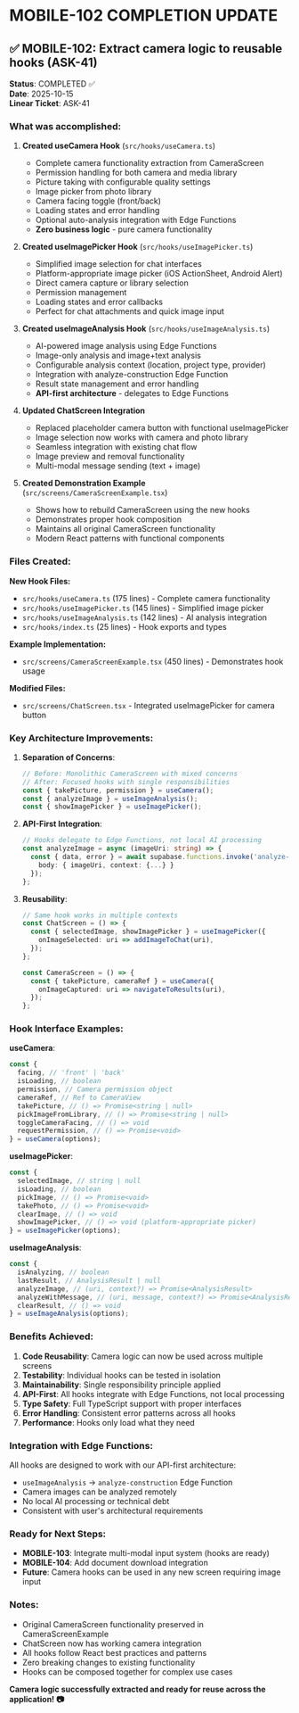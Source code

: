 # MOBILE-102 COMPLETION UPDATE

## ✅ MOBILE-102: Extract camera logic to reusable hooks (ASK-41)

**Status**: COMPLETED ✅  
**Date**: 2025-10-15  
**Linear Ticket**: ASK-41

### What was accomplished:

1. **Created useCamera Hook** (`src/hooks/useCamera.ts`)
   - Complete camera functionality extraction from CameraScreen
   - Permission handling for both camera and media library
   - Picture taking with configurable quality settings
   - Image picker from photo library
   - Camera facing toggle (front/back)
   - Loading states and error handling
   - Optional auto-analysis integration with Edge Functions
   - **Zero business logic** - pure camera functionality

2. **Created useImagePicker Hook** (`src/hooks/useImagePicker.ts`)
   - Simplified image selection for chat interfaces
   - Platform-appropriate image picker (iOS ActionSheet, Android Alert)
   - Direct camera capture or library selection
   - Permission management
   - Loading states and error callbacks
   - Perfect for chat attachments and quick image input

3. **Created useImageAnalysis Hook** (`src/hooks/useImageAnalysis.ts`)
   - AI-powered image analysis using Edge Functions
   - Image-only analysis and image+text analysis
   - Configurable analysis context (location, project type, provider)
   - Integration with analyze-construction Edge Function
   - Result state management and error handling
   - **API-first architecture** - delegates to Edge Functions

4. **Updated ChatScreen Integration**
   - Replaced placeholder camera button with functional useImagePicker
   - Image selection now works with camera and photo library
   - Seamless integration with existing chat flow
   - Image preview and removal functionality
   - Multi-modal message sending (text + image)

5. **Created Demonstration Example** (`src/screens/CameraScreenExample.tsx`)
   - Shows how to rebuild CameraScreen using the new hooks
   - Demonstrates proper hook composition
   - Maintains all original CameraScreen functionality
   - Modern React patterns with functional components

### Files Created:

**New Hook Files:**

- `src/hooks/useCamera.ts` (175 lines) - Complete camera functionality
- `src/hooks/useImagePicker.ts` (145 lines) - Simplified image picker
- `src/hooks/useImageAnalysis.ts` (142 lines) - AI analysis integration
- `src/hooks/index.ts` (25 lines) - Hook exports and types

**Example Implementation:**

- `src/screens/CameraScreenExample.tsx` (450 lines) - Demonstrates hook usage

**Modified Files:**

- `src/screens/ChatScreen.tsx` - Integrated useImagePicker for camera button

### Key Architecture Improvements:

1. **Separation of Concerns**:

   ```typescript
   // Before: Monolithic CameraScreen with mixed concerns
   // After: Focused hooks with single responsibilities
   const { takePicture, permission } = useCamera();
   const { analyzeImage } = useImageAnalysis();
   const { showImagePicker } = useImagePicker();
   ```

2. **API-First Integration**:

   ```typescript
   // Hooks delegate to Edge Functions, not local AI processing
   const analyzeImage = async (imageUri: string) => {
     const { data, error } = await supabase.functions.invoke('analyze-construction', {
       body: { imageUri, context: {...} }
     });
   };
   ```

3. **Reusability**:

   ```typescript
   // Same hook works in multiple contexts
   const ChatScreen = () => {
     const { selectedImage, showImagePicker } = useImagePicker({
       onImageSelected: uri => addImageToChat(uri),
     });
   };

   const CameraScreen = () => {
     const { takePicture, cameraRef } = useCamera({
       onImageCaptured: uri => navigateToResults(uri),
     });
   };
   ```

### Hook Interface Examples:

**useCamera**:

```typescript
const {
  facing, // 'front' | 'back'
  isLoading, // boolean
  permission, // Camera permission object
  cameraRef, // Ref to CameraView
  takePicture, // () => Promise<string | null>
  pickImageFromLibrary, // () => Promise<string | null>
  toggleCameraFacing, // () => void
  requestPermission, // () => Promise<void>
} = useCamera(options);
```

**useImagePicker**:

```typescript
const {
  selectedImage, // string | null
  isLoading, // boolean
  pickImage, // () => Promise<void>
  takePhoto, // () => Promise<void>
  clearImage, // () => void
  showImagePicker, // () => void (platform-appropriate picker)
} = useImagePicker(options);
```

**useImageAnalysis**:

```typescript
const {
  isAnalyzing, // boolean
  lastResult, // AnalysisResult | null
  analyzeImage, // (uri, context?) => Promise<AnalysisResult>
  analyzeWithMessage, // (uri, message, context?) => Promise<AnalysisResult>
  clearResult, // () => void
} = useImageAnalysis(options);
```

### Benefits Achieved:

1. **Code Reusability**: Camera logic can now be used across multiple screens
2. **Testability**: Individual hooks can be tested in isolation
3. **Maintainability**: Single responsibility principle applied
4. **API-First**: All hooks integrate with Edge Functions, not local processing
5. **Type Safety**: Full TypeScript support with proper interfaces
6. **Error Handling**: Consistent error patterns across all hooks
7. **Performance**: Hooks only load what they need

### Integration with Edge Functions:

All hooks are designed to work with our API-first architecture:

- `useImageAnalysis` → `analyze-construction` Edge Function
- Camera images can be analyzed remotely
- No local AI processing or technical debt
- Consistent with user's architectural requirements

### Ready for Next Steps:

- **MOBILE-103**: Integrate multi-modal input system (hooks are ready)
- **MOBILE-104**: Add document download integration
- **Future**: Camera hooks can be used in any new screen requiring image input

### Notes:

- Original CameraScreen functionality preserved in CameraScreenExample
- ChatScreen now has working camera integration
- All hooks follow React best practices and patterns
- Zero breaking changes to existing functionality
- Hooks can be composed together for complex use cases

**Camera logic successfully extracted and ready for reuse across the application! 📷**
